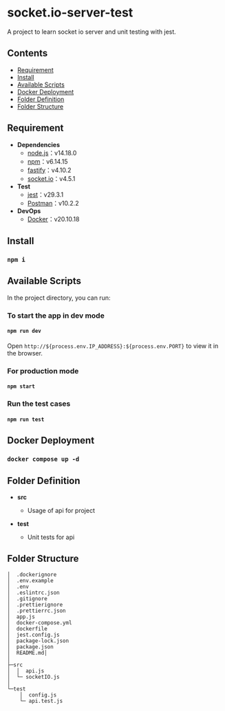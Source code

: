 # socket.io-server-test
A project to learn socket io server and unit testing with jest.

## Contents
- [Requirement](#requirement)
- [Install](#install)
- [Available Scripts](#available-scripts)
- [Docker Deployment](#docker-deployment)
- [Folder Definition](#folder-definition)
- [Folder Structure](#folder-structure)

## Requirement
- **Dependencies**
    - [node.js](https://nodejs.org/en/)：v14.18.0
    - [npm](https://www.npmjs.com/)：v6.14.15
    - [fastify](https://www.fastify.io/)：v4.10.2
    - [socket.io](https://socket.io/)：v4.5.1
- **Test**
    - [jest](https://jestjs.io/)：v29.3.1
    - [Postman](https://www.postman.com/)：v10.2.2   
- **DevOps**
    - [Docker](https://www.docker.com/)：v20.10.18

## Install
### `npm i`

## Available Scripts
In the project directory, you can run:

### To start the app in dev mode
#### `npm run dev`
Open `http://${process.env.IP_ADDRESS}:${process.env.PORT}` to view it in the browser.

### For production mode
#### `npm start`

### Run the test cases
#### `npm run test`

## Docker Deployment
### `docker compose up -d`

## Folder Definition
- **src**
    - Usage of api for project

- **test**
    - Unit tests for api

## Folder Structure
```
│  .dockerignore
│  .env.example
│  .env
│  .eslintrc.json
│  .gitignore
│  .prettierignore
│  .prettierrc.json
│  app.js
│  docker-compose.yml
│  dockerfile
│  jest.config.js
│  package-lock.json
│  package.json
│  README.md│
│
├─src
│  │  api.js
│  └─ socketIO.js
│
└─test
    │  config.js
    └─ api.test.js    
```